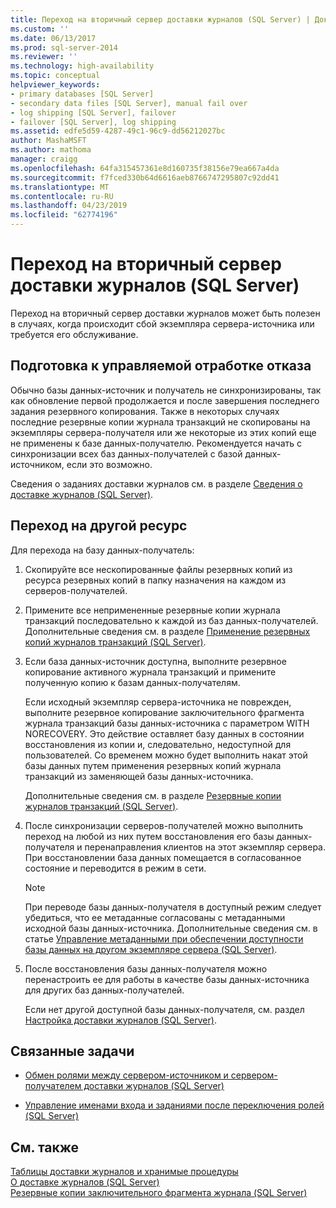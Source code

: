 ```yaml
---
title: Переход на вторичный сервер доставки журналов (SQL Server) | Документы Майкрософт
ms.custom: ''
ms.date: 06/13/2017
ms.prod: sql-server-2014
ms.reviewer: ''
ms.technology: high-availability
ms.topic: conceptual
helpviewer_keywords:
- primary databases [SQL Server]
- secondary data files [SQL Server], manual fail over
- log shipping [SQL Server], failover
- failover [SQL Server], log shipping
ms.assetid: edfe5d59-4287-49c1-96c9-dd56212027bc
author: MashaMSFT
ms.author: mathoma
manager: craigg
ms.openlocfilehash: 64fa315457361e8d160735f38156e79ea667a4da
ms.sourcegitcommit: f7fced330b64d6616aeb8766747295807c92dd41
ms.translationtype: MT
ms.contentlocale: ru-RU
ms.lasthandoff: 04/23/2019
ms.locfileid: "62774196"
---
```

# <a name="fail-over-to-a-log-shipping-secondary-sql-server"></a>Переход на вторичный сервер доставки журналов (SQL Server)
  Переход на вторичный сервер доставки журналов может быть полезен в случаях, когда происходит сбой экземпляра сервера-источника или требуется его обслуживание.  
  
## <a name="preparing-for-a-controlled-failover"></a>Подготовка к управляемой отработке отказа  
 Обычно базы данных-источник и получатель не синхронизированы, так как обновление первой продолжается и после завершения последнего задания резервного копирования. Также в некоторых случаях последние резервные копии журнала транзакций не скопированы на экземпляры сервера-получателя или же некоторые из этих копий еще не применены к базе данных-получателю. Рекомендуется начать с синхронизации всех баз данных-получателей с базой данных-источником, если это возможно.  
  
 Сведения о заданиях доставки журналов см. в разделе [Сведения о доставке журналов (SQL Server)](about-log-shipping-sql-server.md).  
  
## <a name="failing-over"></a>Переход на другой ресурс  
 Для перехода на базу данных-получатель:  
  
1.  Скопируйте все нескопированные файлы резервных копий из ресурса резервных копий в папку назначения на каждом из серверов-получателей.  
  
2.  Примените все непримененные резервные копии журнала транзакций последовательно к каждой из баз данных-получателей. Дополнительные сведения см. в разделе [Применение резервных копий журналов транзакций (SQL Server)](../../relational-databases/backup-restore/apply-transaction-log-backups-sql-server.md).  
  
3.  Если база данных-источник доступна, выполните резервное копирование активного журнала транзакций и примените полученную копию к базам данных-получателям.  
  
     Если исходный экземпляр сервера-источника не поврежден, выполните резервное копирование заключительного фрагмента журнала транзакций базы данных-источника с параметром WITH NORECOVERY. Это действие оставляет базу данных в состоянии восстановления из копии и, следовательно, недоступной для пользователей. Со временем можно будет выполнить накат этой базы данных путем применения резервных копий журнала транзакций из заменяющей базы данных-источника.  
  
     Дополнительные сведения см. в разделе [Резервные копии журналов транзакций (SQL Server)](../../relational-databases/backup-restore/transaction-log-backups-sql-server.md).  
  
4.  После синхронизации серверов-получателей можно выполнить переход на любой из них путем восстановления его базы данных-получателя и перенаправления клиентов на этот экземпляр сервера. При восстановлении база данных помещается в согласованное состояние и переводится в режим в сети.  
  
    > [!NOTE]  
    >  При переводе базы данных-получателя в доступный режим следует убедиться, что ее метаданные согласованы с метаданными исходной базы данных-источника. Дополнительные сведения см. в статье [Управление метаданными при обеспечении доступности базы данных на другом экземпляре сервера (SQL Server)](../../relational-databases/databases/manage-metadata-when-making-a-database-available-on-another-server.md).  
  
5.  После восстановления базы данных-получателя можно перенастроить ее для работы в качестве базы данных-источника для других баз данных-получателей.  
  
     Если нет другой доступной базы данных-получателя, см. раздел [Настройка доставки журналов (SQL Server)](configure-log-shipping-sql-server.md).  
  
##  <a name="RelatedTasks"></a> Связанные задачи  
  
-   [Обмен ролями между сервером-источником и сервером-получателем доставки журналов (SQL Server)](change-roles-between-primary-and-secondary-log-shipping-servers-sql-server.md)  
  
-   [Управление именами входа и заданиями после переключения ролей (SQL Server)](../../sql-server/failover-clusters/management-of-logins-and-jobs-after-role-switching-sql-server.md)  
  
## <a name="see-also"></a>См. также  
 [Таблицы доставки журналов и хранимые процедуры](log-shipping-tables-and-stored-procedures.md)   
 [О доставке журналов &#40;SQL Server&#41;](about-log-shipping-sql-server.md)   
 [Резервные копии заключительного фрагмента журнала (SQL Server)](../../relational-databases/backup-restore/tail-log-backups-sql-server.md)  
  
  
